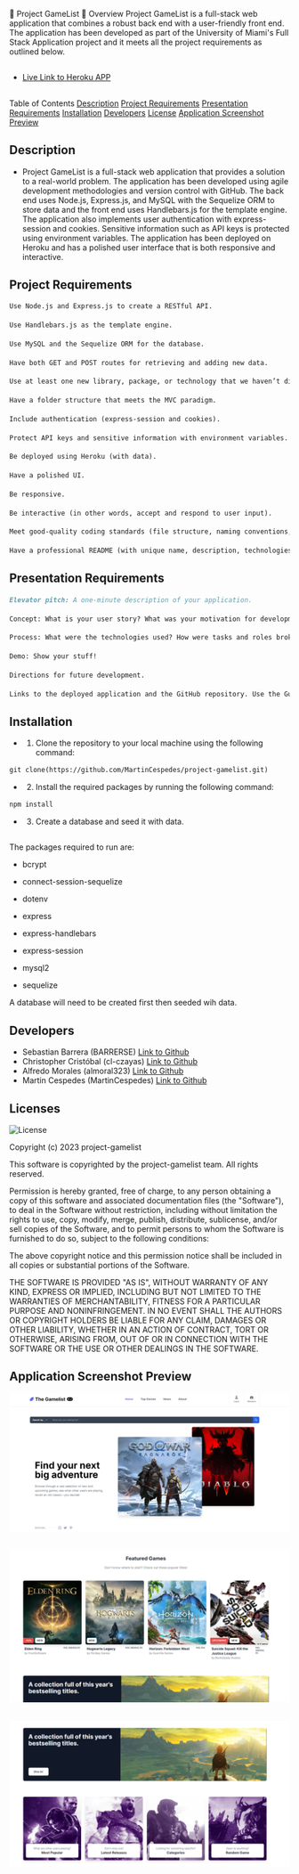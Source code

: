 :space_invader: Project GameList :space_invader:
Overview
Project GameList is a full-stack web application that combines a robust back end with a user-friendly front end. The application has been developed as part of the University of Miami's Full Stack Application project and it meets all the project requirements as outlined below.

##
- [Live Link to Heroku APP](https://project-gamelist.herokuapp.com/)

##

Table of Contents
[Description](#description)
[Project Requirements](#project-requirements)
[Presentation Requirements](#presentation-requirements)
[Installation](#installation)
[Developers](#developers)
[License](#license)
[Application Screenshot Preview](#application-screenshot-preview)


## Description

- Project GameList is a full-stack web application that provides a solution to a real-world problem. The application has been developed using agile development methodologies and version control with GitHub. The back end uses Node.js, Express.js, and MySQL with the Sequelize ORM to store data and the front end uses Handlebars.js for the template engine. The application also implements user authentication with express-session and cookies. Sensitive information such as API keys is protected using environment variables. The application has been deployed on Heroku and has a polished user interface that is both responsive and interactive.

## Project Requirements

```md
Use Node.js and Express.js to create a RESTful API.

Use Handlebars.js as the template engine.

Use MySQL and the Sequelize ORM for the database.

Have both GET and POST routes for retrieving and adding new data.

Use at least one new library, package, or technology that we haven’t discussed.

Have a folder structure that meets the MVC paradigm.

Include authentication (express-session and cookies).

Protect API keys and sensitive information with environment variables.

Be deployed using Heroku (with data).

Have a polished UI.

Be responsive.

Be interactive (in other words, accept and respond to user input).

Meet good-quality coding standards (file structure, naming conventions, follows best practices for class/id naming conventions, indentation, quality comments, and so on).

Have a professional README (with unique name, description, technologies used, screenshot, and link to deployed application).
```

## Presentation Requirements

```md
Elevator pitch: A one-minute description of your application.

Concept: What is your user story? What was your motivation for development?

Process: What were the technologies used? How were tasks and roles broken down and assigned? What challenges did you encounter? What were your successes?

Demo: Show your stuff!

Directions for future development.

Links to the deployed application and the GitHub repository. Use the Guide to Deploy with Heroku and MySQL Links to an external site.on The Full-Stack Blog if you need a reminder on how to deploy to Heroku.
```

## Installation

- 1. Clone the repository to your local machine using the following command: 
```md
git clone(https://github.com/MartinCespedes/project-gamelist.git)
```

- 2. Install the required packages by running the following command:
```md 
npm install
```

- 3. Create a database and seed it with data.

##

The packages required to run are:

- bcrypt

- connect-session-sequelize

- dotenv

- express

- express-handlebars

- express-session

- mysql2

- sequelize

A database will need to be created first then seeded wih data.

## Developers

- Sebastian Barrera (BARRERSE) [Link to Github](https://github.com/Barrerse)
- Christopher Cristóbal (cl-czayas) [Link to Github](https://github.com/cl-czayas)
- Alfredo Morales (almoral323) [Link to Github](https://github.com/almoral323)
- Martin Cespedes (MartinCespedes) [Link to Github](https://github.com/MartinCespedes)

## Licenses

![License](https://img.shields.io/badge/License-MIT-yellow.svg)

Copyright (c) 2023 project-gamelist

This software is copyrighted by the project-gamelist team. All rights reserved.

Permission is hereby granted, free of charge, to any person obtaining a copy of this software and associated documentation files (the "Software"), to deal in the Software without restriction, including without limitation the rights to use, copy, modify, merge, publish, distribute, sublicense, and/or sell copies of the Software, and to permit persons to whom the Software is furnished to do so, subject to the following conditions:

The above copyright notice and this permission notice shall be included in all copies or substantial portions of the Software.

THE SOFTWARE IS PROVIDED "AS IS", WITHOUT WARRANTY OF ANY KIND, EXPRESS OR IMPLIED, INCLUDING BUT NOT LIMITED TO THE WARRANTIES OF MERCHANTABILITY, FITNESS FOR A PARTICULAR PURPOSE AND NONINFRINGEMENT. IN NO EVENT SHALL THE AUTHORS OR COPYRIGHT HOLDERS BE LIABLE FOR ANY CLAIM, DAMAGES OR OTHER LIABILITY, WHETHER IN AN ACTION OF CONTRACT, TORT OR OTHERWISE, ARISING FROM, OUT OF OR IN CONNECTION WITH THE SOFTWARE OR THE USE OR OTHER DEALINGS IN THE SOFTWARE.

## Application Screenshot Preview

![GameList Screenshot 1](././public/assets/img/Screenshot_20230201_100852.png)

##

![GameList Screenshot 2](././public/assets/img/Screenshot_20230201_101117.png)

##

![GameList Screenshot 3](././public/assets/img/Screenshot_20230201_101339.png)
